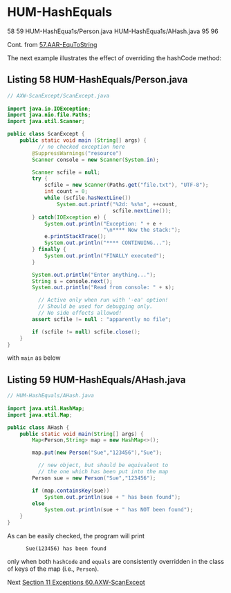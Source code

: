 # HUM-HashEquals
58 59 HUM-HashEqua1s/Person.java HUM-HashEqua1s/AHash.java 95 96

Cont. from [57.AAR-EquToString](https://github.com/Java-PJATK/57.AAR-EquToString/)

The next example illustrates the effect of overriding the hashCode method:

## Listing 58 HUM-HashEquals/Person.java

```java
// AXW-ScanExcept/ScanExcept.java
 
import java.io.IOException;
import java.nio.file.Paths;
import java.util.Scanner;

public class ScanExcept {
    public static void main (String[] args) {
          // no checked exception here
        @SuppressWarnings("resource")
        Scanner console = new Scanner(System.in);

        Scanner scfile = null;
        try {
            scfile = new Scanner(Paths.get("file.txt"), "UTF-8");
            int count = 0;
            while (scfile.hasNextLine())
                System.out.printf("%2d: %s%n", ++count,
                                  scfile.nextLine());
        } catch(IOException e) {
            System.out.println("Exception: " + e +
                               "\n**** Now the stack:");
            e.printStackTrace();
            System.out.println("**** CONTINUING...");
        } finally {
            System.out.println("FINALLY executed");
        }

        System.out.println("Enter anything...");
        String s = console.next();
        System.out.println("Read from console: " + s);

          // Active only when run with '-ea' option!
          // Should be used for debugging only.
          // No side effects allowed!
        assert scfile != null : "apparently no file";

        if (scfile != null) scfile.close();
    }
}
```
with `main` as below

## Listing 59 HUM-HashEquals/AHash.java

```java
// HUM-HashEquals/AHash.java
 
import java.util.HashMap;
import java.util.Map;

public class AHash {
    public static void main(String[] args) {
        Map<Person,String> map = new HashMap<>();

        map.put(new Person("Sue","123456"),"Sue");

          // new object, but should be equivalent to
          // the one which has been put into the map
        Person sue = new Person("Sue","123456");

        if (map.containsKey(sue))
            System.out.println(sue + " has been found");
        else
            System.out.println(sue + " has NOT been found");
    }
}
```

As can be easily checked, the program will print

```
      Sue(123456) has been found
```

only when both `hashCode` and `equals` are consistently overridden in the class of keys of the map (i.e., `Person`).

Next [Section 11 Exceptions 60.AXW-ScanExcept](https://github.com/Java-PJATK/60.AXW-ScanExcept)
